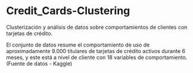# Credit_Cards-Clustering
 Clusterización y análisis de datos sobre comportamientos de clientes con tarjetas de crédito.
 
 El conjunto de datos resume el comportamiento de uso de aproximadamente 9.000 titulares de tarjetas de crédito activos durante 6 meses, y este está a nivel de cliente con 18 variables de comportamiento. (Fuente de datos - Kaggle)

